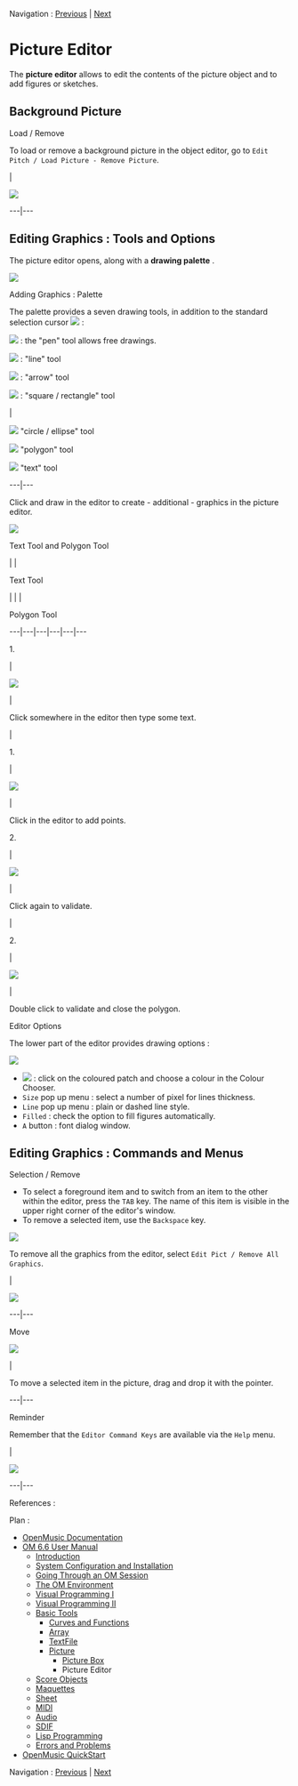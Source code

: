 
Navigation : [Previous](PictureBox "page précédente\(Picture
Box\)") | [Next](ScoreObjects "Next\(Score Objects\)")

# Picture Editor


The  **picture editor** allows to edit the contents of the picture object and
to add figures or sketches.

## Background Picture

Load / Remove

To load or remove a background picture in the object editor, go to `Edit Pitch
/ Load Picture - Remove Picture`.

|

[![](../res/pict-editor_1.png)](../res/pict-editor.png "Cliquez pour
agrandir")  
  
---|---  
  
## Editing Graphics : Tools and Options

The picture editor opens, along with a **drawing palette** .

![](../res/selection1.png)

Adding Graphics : Palette

The palette provides a seven drawing tools, in addition to the standard
selection cursor ![](../res/arrow_icon.png) :

![](../res/pen_icon.png) : the "pen" tool allows free drawings.

![](../res/line_icon.png) : "line" tool

![](../res/arrow1_icon.png) : "arrow" tool

![](../res/square_icon.png) : "square / rectangle" tool

|

![](../res/circle_icon.png) "circle / ellipse" tool

![](../res/poly_icon.png) "polygon" tool

![](../res/text_icon.png) "text" tool  
  
---|---  
  
Click and draw in the editor to create - additional - graphics in the picture
editor.

![](../res/selection3.png)

Text Tool and Polygon Tool

| |

Text Tool

| | |

Polygon Tool  
  
---|---|---|---|---|---  
  
1\.

|

![](../res/font1_icon.png)

|

Click somewhere in the editor then type some text.

|

1\.

|

![](../res/poly1_icon.png)

|

Click in the editor to add points.  
  
2\.

|

![](../res/font2_icon.png)

|

Click again to validate.

|

2\.

|

![](../res/poly2_icon.png)

|

Double click to validate and close the polygon.  
  
Editor Options

The lower part of the editor provides drawing options :

![](../res/optionpicture.png)

  * ![](../res/patch_icon_1.png) : click on the coloured patch and choose a colour in the Colour Chooser.
  * `Size` pop up menu : select a number of pixel for lines thickness.
  * `Line` pop up menu : plain or dashed line style.
  * `Filled` : check the option to fill figures automatically.
  * `A` button : font dialog window.

## Editing Graphics : Commands and Menus

Selection / Remove

  * To select a foreground item and to switch from an item to the other within the editor, press the `TAB` key. The name of this item is visible in the upper right corner of the editor's window.
  * To remove a selected item, use the `Backspace` key.

![](../res/selection.png)

To remove all the graphics from the editor, select `Edit Pict / Remove All
Graphics`.

|

![](../res/menupitcure.png)  
  
---|---  
  
Move

![](../res/movearrow.png)

|

To move a selected item in the picture, drag and drop it with the pointer.  
  
---|---  
  
Reminder

Remember that the `Editor Command Keys` are available via the `Help` menu.

|

![](../res/editorcommands.png)  
  
---|---  
  
References :

Plan :

  * [OpenMusic Documentation](OM-Documentation)
  * [OM 6.6 User Manual](OM-User-Manual)
    * [Introduction](00-Sommaire)
    * [System Configuration and Installation](Installation)
    * [Going Through an OM Session](Goingthrough)
    * [The OM Environment](Environment)
    * [Visual Programming I](BasicVisualProgramming)
    * [Visual Programming II](AdvancedVisualProgramming)
    * [Basic Tools](BasicObjects)
      * [Curves and Functions](CurvesAndFunctions)
      * [Array](ClassArray)
      * [TextFile](textfile)
      * [Picture](Picture)
        * [Picture Box](PictureBox)
        * Picture Editor
    * [Score Objects](ScoreObjects)
    * [Maquettes](Maquettes)
    * [Sheet](Sheet)
    * [MIDI](MIDI)
    * [Audio](Audio)
    * [SDIF](SDIF)
    * [Lisp Programming](Lisp)
    * [Errors and Problems](errors)
  * [OpenMusic QuickStart](QuickStart-Chapters)

Navigation : [Previous](PictureBox "page précédente\(Picture
Box\)") | [Next](ScoreObjects "Next\(Score Objects\)")


